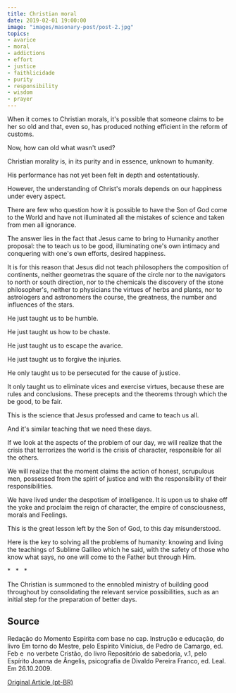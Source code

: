 ```yaml
---
title: Christian moral
date: 2019-02-01 19:00:00
image: "images/masonary-post/post-2.jpg"
topics: 
- avarice
- moral
- addictions
- effort
- justice
- faithlicidade
- purity
- responsibility
- wisdom
- prayer
---
```


When it comes to Christian morals, it's possible that someone claims to be her so old
and that, even so, has produced nothing efficient in the reform of customs.

Now, how can old what wasn't used?

Christian morality is, in its purity and in essence, unknown to humanity.

His performance has not yet been felt in depth and ostentatiously.

However, the understanding of Christ's morals depends on our happiness under
every aspect.

There are few who question how it is possible to have the Son of God come to the
World and have not illuminated all the mistakes of science and taken from men
all ignorance.

The answer lies in the fact that Jesus came to bring to Humanity another proposal: the
to teach us to be good, illuminating one's own intimacy and conquering
with one's own efforts, desired happiness.

It is for this reason that Jesus did not teach philosophers the composition of
continents, neither geometras the square of the circle nor to the navigators to
north or south direction, nor to the chemicals the discovery of the stone
philosopher's, neither to physicians the virtues of herbs and plants, nor to astrologers
and astronomers the course, the greatness, the number and influences of the stars.

He just taught us to be humble.

He just taught us how to be chaste.

He just taught us to escape the avarice.

He just taught us to forgive the injuries.

He only taught us to be persecuted for the cause of justice.

It only taught us to eliminate vices and exercise virtues, because these are
rules and conclusions. These precepts and the theorems through which the
be good, to be fair.

This is the science that Jesus professed and came to teach us all.

And it's similar teaching that we need these days.

If we look at the aspects of the problem of our day, we will realize
that the crisis that terrorizes the world is the crisis of character, responsible for all
the others.

We will realize that the moment claims the action of honest, scrupulous men,
possessed from the spirit of justice and with the responsibility of their responsibilities.

We have lived under the despotism of intelligence. It is upon us to shake off the yoke and
proclaim the reign of character, the empire of consciousness, morals and
Feelings.

This is the great lesson left by the Son of God, to this day misunderstood.

Here is the key to solving all the problems of humanity: knowing and living
the teachings of Sublime Galileo which he said, with the safety of those who know what
says, no one will come to the Father but through Him.

*   *   *

The Christian is summoned to the ennobled ministry of building good throughout
by consolidating the relevant service possibilities, such as an initial step
for the preparation of better days.

## Source
Redação do Momento Espírita com base no cap. Instrução e educação, do livro
Em torno do Mestre, pelo Espírito Vinícius, de Pedro de Camargo, ed. Feb e
 no verbete Cristão, do livro Repositório de sabedoria, v.1, pelo Espírito
Joanna de Ângelis, psicografia de Divaldo Pereira Franco, ed. Leal.
Em 26.10.2009.


[Original Article (pt-BR)](http://www.momento.com.br/pt/ler_texto.php?id=360)
